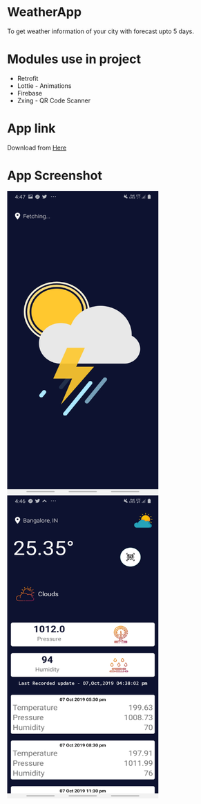 # WeatherApp
To get weather information of your city with forecast upto 5 days.


# Modules use in project

  <ul>
  <li>Retrofit</li>
  <li>Lottie - Animations</li>
  <li>Firebase</li>
  <li>Zxing - QR Code Scanner</li>
  </ul>

# App link
Download from <a href="https://github.com/im-ranu/WeatherApp/blob/master/app-debug.apk">Here</a>

# App Screenshot
<p>
<img src="https://github.com/im-ranu/WeatherApp/blob/master/secondscreen.jpg" height="700" width="350" alt="accessibility text">
<img src="https://github.com/im-ranu/WeatherApp/blob/master/firstscreen.jpg" height="700" width="350" alt="accessibility text">

</p>

